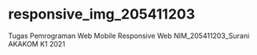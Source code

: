 # responsive_img_205411203
Tugas Pemrograman Web Mobile Responsive Web NIM_205411203_Surani AKAKOM K1 2021
